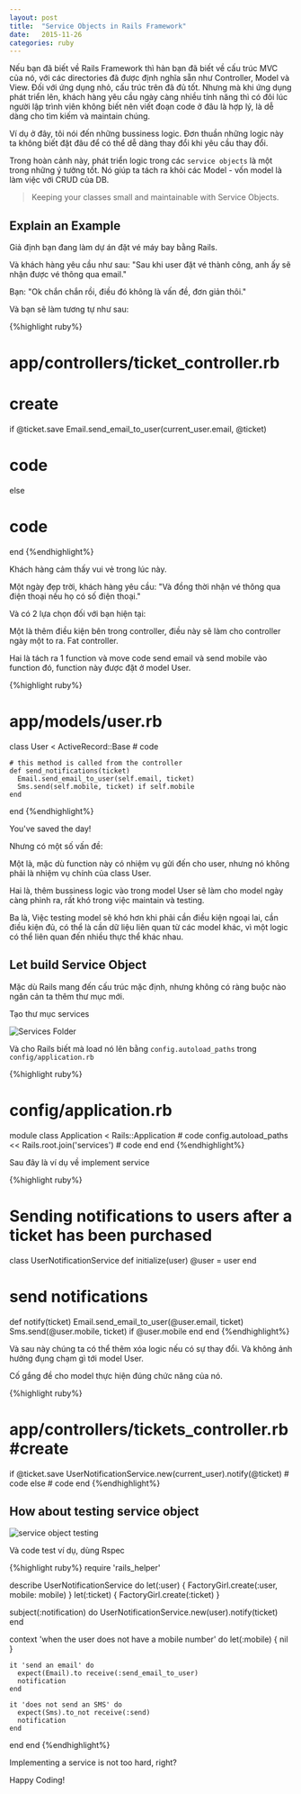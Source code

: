 ```yaml
---
layout: post
title:  "Service Objects in Rails Framework"
date:   2015-11-26
categories: ruby
---
```


Nếu bạn đã biết về Rails Framework thì hản bạn đã biết về cấu trúc MVC của nó, với các directories đã được định nghĩa sẵn như Controller, Model và View. Đối với ứng dụng nhỏ, cấu trúc trên đã đủ tốt. Nhưng mà khi ứng dụng phát triển lên, khách hàng yêu cầu ngày càng nhiều tính năng thì có đôi lúc người lập trình viên không biết nên viết đoạn code ở đâu là hợp lý, là dễ dàng cho tìm kiếm và maintain chúng.

Ví dụ ở đây, tôi nói đến những bussiness logic. Đơn thuần những logic này ta không biết đặt đâu để có thể dễ dàng thay đổi khi yêu cầu thay đổi.

Trong hoàn cảnh này, phát triển logic trong các `service objects` là một trong những ý tưởng tốt. Nó giúp ta tách ra khỏi các Model - vốn model là làm việc với CRUD của DB.

> Keeping your classes small and maintainable with Service Objects.

## Explain an Example

Giả định bạn đang làm dự án đặt vé máy bay bằng Rails.

Và khách hàng yêu cầu như sau: "Sau khi user đặt vé thành công, anh ấy sẽ nhận được vé thông qua email."

Bạn: "Ok chắn chắn rồi, điều đó không là vấn đề, đơn giản thôi."

Và bạn sẽ làm tương tự như sau:

{%highlight ruby%}
# app/controllers/ticket_controller.rb
# create
if @ticket.save
  Email.send_email_to_user(current_user.email, @ticket)
  # code
else
  # code
end
{%endhighlight%}

Khách hàng cảm thấy vui vẻ trong lúc này.

Một ngày đẹp trời, khách hàng yêu cầu: "Và đồng thời nhận vé thông qua điện thoại nếu họ có số điện thoại."

Và có 2 lựa chọn đối với bạn hiện tại:

Một là thêm điều kiện bên trong controller, điều này sẽ làm cho controller ngày một to ra. Fat controller.

Hai là tách ra 1 function và move code send email và send mobile vào function đó, function này được đặt ở model User.

{%highlight ruby%}
# app/models/user.rb
  class User < ActiveRecord::Base
    # code

    # this method is called from the controller
    def send_notifications(ticket)
      Email.send_email_to_user(self.email, ticket)
      Sms.send(self.mobile, ticket) if self.mobile
    end
  end
{%endhighlight%}

You've saved the day!

Nhưng có một số vấn đề:

Một là, mặc dù function này có nhiệm vụ gửi đến cho user, nhưng nó không phải là nhiệm vụ chính của class User.

Hai là, thêm bussiness logic vào trong model User sẽ làm cho model ngày càng phình ra, rất khó trong việc maintain và testing.

Ba là, Việc testing model sẽ khó hơn khi phải cần điều kiện ngoại lai, cần điều kiện đủ, có thể là cần dữ liệu liên quan từ các model khác, vì một logic có thể liên quan đến nhiều thực thể khác nhau.

## Let build Service Object

Mặc dù Rails mang đến cấu trúc mặc định, nhưng không có ràng buộc nào ngăn cản ta thêm thư mục mới.

Tạo thư mục services

![Services Folder](http://i.imgur.com/gHQtrsr.png)

Và cho Rails biết mà load nó lên bằng `config.autoload_paths` trong `config/application.rb`

{%highlight ruby%}
# config/application.rb
module <Rails Application Name>
  class Application < Rails::Application
    # code
    config.autoload_paths << Rails.root.join('services')
    # code
  end
end
{%endhighlight%}

Sau đây là ví dụ về implement service

{%highlight ruby%}
# Sending notifications to users after a ticket has been purchased
class UserNotificationService
  def initialize(user)
    @user = user
  end

  # send notifications
  def notify(ticket)
    Email.send_email_to_user(@user.email, ticket)
    Sms.send(@user.mobile, ticket) if @user.mobile
  end
end
{%endhighlight%}

Và sau này chúng ta có thể thêm xóa logic nếu có sự thay đổi. Và không ảnh hưởng đụng chạm gì tới model User.

Cố gắng đề cho model thực hiện đúng chức năng của nó.

{%highlight ruby%}
 # app/controllers/tickets_controller.rb #create

   if @ticket.save
     UserNotificationService.new(current_user).notify(@ticket)
     # code
   else
     # code
   end
{%endhighlight%}

## How about testing service object

![service object testing](http://i.imgur.com/wBnfAIC.png)

Và code test ví dụ, dùng Rspec

{%highlight ruby%}
require 'rails_helper'

describe UserNotificationService do
  let(:user) { FactoryGirl.create(:user, mobile: mobile) }
  let(:ticket) { FactoryGirl.create(:ticket) }

  subject(:notification) do
    UserNotificationService.new(user).notify(ticket)
  end

  context 'when the user does not have a mobile number' do
    let(:mobile) { nil }

    it 'send an email' do
      expect(Email).to receive(:send_email_to_user)
      notification
    end

    it 'does not send an SMS' do
      expect(Sms).to_not receive(:send)
      notification
    end
  end
end
{%endhighlight%}

Implementing a service is not too hard, right?

Happy Coding!
